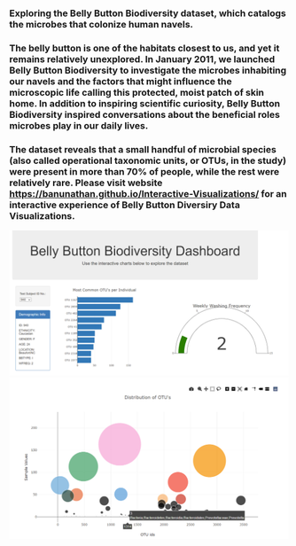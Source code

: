 ###  Exploring  the Belly Button Biodiversity dataset, which catalogs the microbes that colonize human navels.


### The belly button is one of the habitats closest to us, and yet it remains relatively unexplored. In January 2011, we launched Belly Button Biodiversity to investigate the microbes inhabiting our navels and the factors that might influence the microscopic life calling this protected, moist patch of skin home. In addition to inspiring scientific curiosity, Belly Button Biodiversity inspired conversations about the beneficial roles microbes play in our daily lives.

### The dataset reveals that a small handful of microbial species (also called operational taxonomic units, or OTUs, in the study) were present in more than 70% of people, while the rest were relatively rare. Please visit website https://banunathan.github.io/Interactive-Visualizations/ for an interactive experience of Belly Button Diversiry Data Visualizations.

<img src = "https://github.com/BanuNathan/Interactive-Visualizations/blob/main/StarterCode/static/js/data/Screenshot%20(84).png">
<img src = "https://github.com/BanuNathan/Interactive-Visualizations/blob/main/StarterCode/static/js/data/Screenshot%20(85).png">
